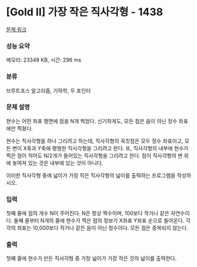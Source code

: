 # [Gold II] 가장 작은 직사각형 - 1438 

[문제 링크](https://www.acmicpc.net/problem/1438) 

### 성능 요약

메모리: 23348 KB, 시간: 296 ms

### 분류

브루트포스 알고리즘, 기하학, 두 포인터

### 문제 설명

<p>현수는 어떤 좌표 평면에 점을 N개 찍었다. 신기하게도, 모든 점은 음이 아닌 정수 좌표에만 찍혔다.</p>

<p>현수는 직사각형을 하나 그리려고 하는데, 직사각형의 꼭짓점은 모두 정수 좌표이고, 모든 변이 X축과 Y축에 평행한 직사각형을 그리려고 한다. 또, 직사각형의 내부에 현수가 찍은 점이 적어도 N/2개가 들어있는 직사각형을 그리려고 한다. 점이 직사각형의 변 위에 놓여져 있는 것은 내부에 있는 것이 아니다.</p>

<p>이러한 직사각형 중에 넓이가 가장 작은 직사각형의 넓이를 출력하는 프로그램을 작성하시오.</p>

### 입력 

 <p>첫째 줄에 점의 개수 N이 주어진다. N은 항상 짝수이며, 100보다 작거나 같은 자연수이다. 둘째 줄부터 N개의 줄에 현수가 찍은 점의 정보가 X좌표 Y좌표 순으로 들어온다. 각각의 좌표는 10,000보다 작거나 같은 음이 아닌 정수이다. 모든 점은 중복되지 않는다.</p>

### 출력 

 <p>첫째 줄에 현수가 만든 직사각형 중 가장 넓이가 가장 작은 것의 넓이를 출력한다.</p>

